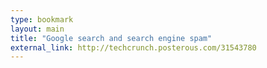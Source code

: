 ```yaml
---
type: bookmark
layout: main
title: "Google search and search engine spam"
external_link: http://techcrunch.posterous.com/31543780
---
```



